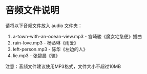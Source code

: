 # 音频文件说明

请将以下音频文件放入 audio 文件夹：

1. a-town-with-an-ocean-view.mp3 - 宫崎骏《魔女宅急便》插曲
2. rain-love.mp3 - 杨丞琳《雨爱》
3. left-person.mp3 - 陈华《左边的人》
4. lie.mp3 - 张碧晨《骗》

注意：音频文件建议使用MP3格式，文件大小不超过10MB
